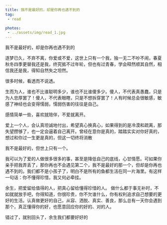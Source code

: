 ```yaml
---
title: 我不是最好的，却是你再也遇不到的
tag:
 - read

photos:
 - ../assets/img/read_1.jpg
---
```

我不是最好的，却是你再也遇不到的

逐梦已久，不弃不离，你爱或不爱，这世上只有一个我，独一无二不吵不闹，春夏秋冬四季更替我还是我，终究抵不过年轮，但也有过青春，学会释然顺其自然，相信我还是我，得知自然失之坦然。

很多时候，看透而不说透。 

生而为人，谁也不比谁聪明多少，谁也不比谁傻多少。傻人，不代表真愚蠢，只是为人忠厚罢了！傻人，不代表眼瞎，只是不想拆穿罢了！人有时候总会很敏感，敏感了神经也会变得懦弱，懦弱伤害的往往是自己。

感情简单一些，喜欢就陪伴，不爱就离开。

爱上一个人，会认真坦诚地付出，希望真心换真心，如果得到的是冷漠和疏离，那失望攒够了，也一定会逼着自己离开。曾经在意你是真的，踏踏实实对你好真的，想过和你过一生更是真的，但这一切终将消散

我不是最好的，但世上只有一个。

我可以为了爱的人做很多很多的事，甚至是降低自己的底线，心甘情愿。可如果你亲手把我弄丢了，那你再也不会遇见第二个，我不是最好的那一个，但却是你再也遇不到的。我们都不是小孩子了，明白不是所有的鱼都生活在同一片海里。有这样一句话：你不懂得珍惜，我又何必牵挂。 

余生，把爱留给值得的人，把真心留给懂得珍惜的人。
做什么都于事无补时，不如就就放手吧，你得知道，你很珍贵，你不欠谁什么，你有权利追求自己想要的更好的生活。认真做更好的自己，从容、洒脱、真实、善良，那么总有一天你会遇到那个，真正懂得你的好，也愿意回应你的好的、对的人。

错过了，就别回头了，余生我们都要好好的